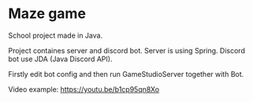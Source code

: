 # Maze game

School project made in Java.

Project containes server and discord bot.
Server is using Spring. Discord bot use JDA (Java Discord API).

Firstly edit bot config and then run GameStudioServer together with Bot.

Video example: https://youtu.be/b1cp95qn8Xo